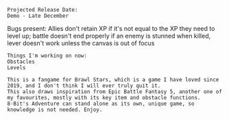 ```
Projected Release Date:
Demo - Late December
```

Bugs present:
Allies don't retain XP if it's not equal to the XP they need to level up; battle doesn't end properly if an enemy is stunned when killed, lever doesn't work unless the canvas is out of focus
```
Things I'm working on now:
Obstacles
Levels
```
```
This is a fangame for Brawl Stars, which is a game I have loved since 2019, and I don't think I will ever truly quit it.
This also draws inspiration from Epic Battle Fantasy 5, another one of my favourites, mostly with its key item and obstacle functions.
8-Bit's Adventure can stand alone as its own, unique game, so knowledge is not needed. Enjoy.
```
